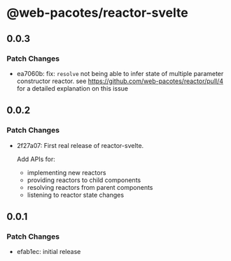 # @web-pacotes/reactor-svelte

## 0.0.3

### Patch Changes

- ea7060b: fix: `resolve` not being able to infer state of multiple parameter constructor reactor. see https://github.com/web-pacotes/reactor/pull/4 for a detailed explanation on this issue

## 0.0.2

### Patch Changes

- 2f27a07: First real release of reactor-svelte.

  Add APIs for:

  - implementing new reactors
  - providing reactors to child components
  - resolving reactors from parent components
  - listening to reactor state changes

## 0.0.1

### Patch Changes

- efab1ec: initial release
